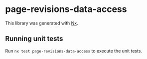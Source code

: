 # page-revisions-data-access

This library was generated with [Nx](https://nx.dev).

## Running unit tests

Run `nx test page-revisions-data-access` to execute the unit tests.
